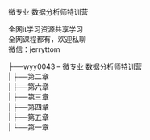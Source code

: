 微专业 数据分析师特训营

全网it学习资源共享学习<br>全网课程都有，欢迎私聊<br>微信：jerryttom<br>

├──wyy0043 – 微专业 数据分析师特训营<br> | ├──第二章<br> | ├──第六章<br> | ├──第三章<br> | ├──第四章<br> | ├──第五章<br> | └──第一章